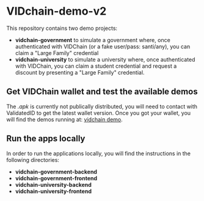 # VIDchain-demo-v2

This repository contains two demo projects:

 - **vidchain-government** to simulate a government where, once authenticated with VIDChain (or a fake user/pass: santi/any), you can claim a "Large Family" credential
 - **vidchain-university** to simulate a university where, once authenticated with VIDChain, you can claim a student credential and request a discount by presenting a "Large Family" credential.

## Get VIDChain wallet and test the available demos

The _.apk_ is currently not publically distributed, you will need to contact with ValidatedID to get the latest wallet version. Once you got your wallet, you will find the demos running at: [vidchain demo](https://try.vidchain.net/demo).


## Run the apps locally

In order to run the applications locally, you will find the instructions in the following directories:

- **vidchain-government-backend**
- **vidchain-government-frontend**
- **vidchain-university-backend**
- **vidchain-university-frontend**
